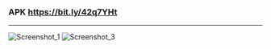 ### APK https://bit.ly/42q7YHt
<hr>

![Screenshot_1](https://github.com/MaxYablochkin/SampleRoomDatabase/assets/102767277/4d62de78-64de-4dd0-983d-b3fa4c8e9498)
![Screenshot_3](https://github.com/MaxYablochkin/SampleRoomDatabase/assets/102767277/a262bbbf-54b0-41c1-baa7-481194f06ea8)
